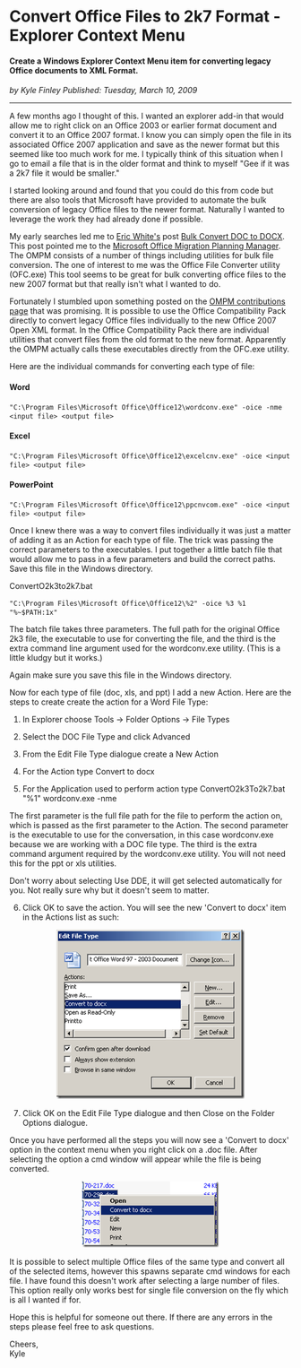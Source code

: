 # Convert Office Files to 2k7 Format - Explorer Context Menu

#### Create a Windows Explorer Context Menu item for converting legacy Office documents to XML Format.

_<div class="article-meta-data"> by <span class="article-meta-author" itemprop="author">Kyle Finley</span> Published: <time itemprop="pubdate" datetime="3/11/2009 12:02:00 AM">Tuesday, March 10, 2009</time></div>_

---

A few months ago I thought of this. I wanted an explorer add-in that would allow me to right click on an Office 2003 or earlier format document and convert it to an Office 2007 format. I know you can simply open the file in its associated Office 2007 application and save as the newer format but this seemed like too much work for me. I typically think of this situation when I go to email a file that is in the older format and think to myself "Gee if it was a 2k7 file it would be smaller."

I started looking around and found that you could do this from code but there are also tools that Microsoft have provided to automate the bulk conversion of legacy Office files to the newer format. Naturally I wanted to leverage the work they had already done if possible.

My early searches led me to [Eric White's](http://blogs.msdn.com/ericwhite/) post [Bulk Convert DOC to DOCX](http://blogs.msdn.com/ericwhite/archive/2008/09/19/bulk-convert-doc-to-docx.aspx). This post pointed me to the [Microsoft Office Migration Planning Manager](http://www.microsoft.com/downloads/details.aspx?FamilyID=13580cd7-a8bc-40ef-8281-dd2c325a5a81&DisplayLang=en). The OMPM consists of a number of things including utilities for bulk file conversion. The one of interest to me was the Office File Converter utility (OFC.exe) This tool seems to be great for bulk converting office files to the new 2007 format but that really isn't what I wanted to do.

Fortunately I stumbled upon something posted on the [OMPM contributions page](http://channel9.msdn.com/wiki/officedeployment/ompmcontributions/) that was promising. It is possible to use the Office Compatibility Pack directly to convert legacy Office files individually to the new Office 2007 Open XML format. In the Office Compatibility Pack there are individual utilities that convert files from the old format to the new format. Apparently the OMPM actually calls these executables directly from the OFC.exe utility.

Here are the individual commands for converting each type of file:

#### Word

```
"C:\Program Files\Microsoft Office\Office12\wordconv.exe" -oice -nme <input file> <output file>
```

#### Excel

```
"C:\Program Files\Microsoft Office\Office12\excelcnv.exe" -oice <input file> <output file>
```

#### PowerPoint

```
"C:\Program Files\Microsoft Office\Office12\ppcnvcom.exe" -oice <input file> <output file>
```

Once I knew there was a way to convert files individually it was just a matter of adding it as an Action for each type of file. The trick was passing the correct parameters to the executables. I put together a little batch file that would allow me to pass in a few parameters and build the correct paths. Save this file in the Windows directory.

ConvertO2k3to2k7.bat

```
"C:\Program Files\Microsoft Office\Office12\%2" -oice %3 %1 "%~$PATH:1x"
```

The batch file takes three parameters. The full path for the original Office 2k3 file, the executable to use for converting the file, and the third is the extra command line argument used for the wordconv.exe utility. (This is a little kludgy but it works.)

Again make sure you save this file in the Windows directory.

Now for each type of file (doc, xls, and ppt) I add a new Action. Here are the steps to create create the action for a Word File Type:

1. In Explorer choose Tools -> Folder Options -> File Types

2. Select the DOC File Type and click Advanced

3. From the Edit File Type dialogue create a New Action

4. For the Action type Convert to docx

5. For the Application used to perform action type ConvertO2k3To2k7.bat "%1" wordconv.exe -nme

The first parameter is the full file path for the file to perform the action on, which is passed as the first parameter to the Action. The second parameter is the executable to use for the conversation, in this case wordconv.exe because we are working with a DOC file type. The third is the extra command argument required by the wordconv.exe utility. You will not need this for the ppt or xls utilities.

Don't worry about selecting Use DDE, it will get selected automatically for you. Not really sure why but it doesn't seem to matter.

6. Click OK to save the action. You will see the new 'Convert to docx' item in the Actions list as such:

<div style="text-align: center;">

![Edit File Type](../../../../media/images/articles/edit-file-type.png)

</div>

7. Click OK on the Edit File Type dialogue and then Close on the Folder Options dialogue.

Once you have performed all the steps you will now see a 'Convert to docx' option in the context menu when you right click on a .doc file. After selecting the option a cmd window will appear while the file is being converted.

<div style="text-align: center;">

![Convert to docx context menu](../../../../media/images/articles/convert-to-docx.png)

</div>

It is possible to select multiple Office files of the same type and convert all of the selected items, however this spawns separate cmd windows for each file. I have found this doesn't work after selecting a large number of files. This option really only works best for single file conversion on the fly which is all I wanted if for.

Hope this is helpful for someone out there. If there are any errors in the steps please feel free to ask questions.

Cheers,<br>
Kyle
